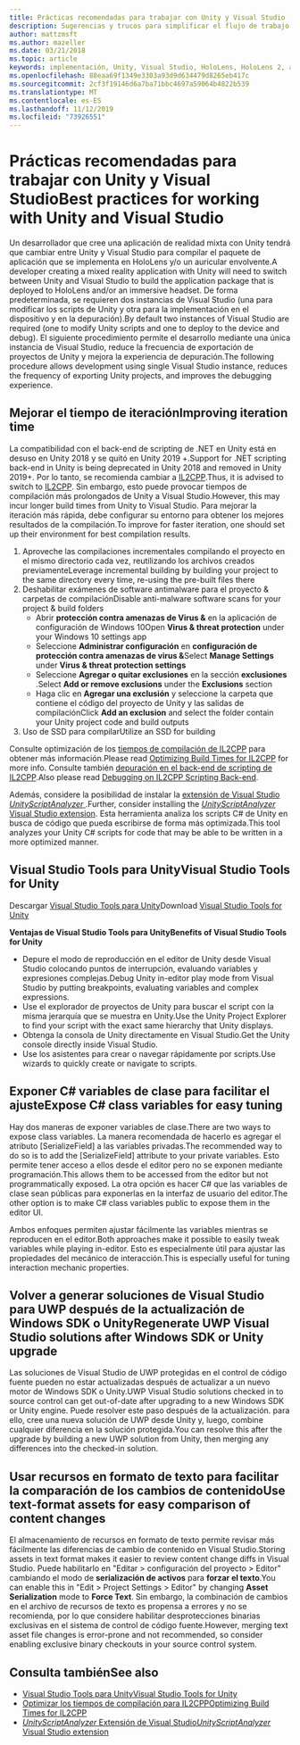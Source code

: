 ```yaml
---
title: Prácticas recomendadas para trabajar con Unity y Visual Studio
description: Sugerencias y trucos para simplificar el flujo de trabajo de creación de una aplicación de realidad mixta con Unity y Visual Studio.
author: mattzmsft
ms.author: mazeller
ms.date: 03/21/2018
ms.topic: article
keywords: implementación, Unity, Visual Studio, HoloLens, HoloLens 2, auriculares envolventes
ms.openlocfilehash: 88eaa69f1349e3303a93d9d634479d8265eb417c
ms.sourcegitcommit: 2cf3f19146d6a7ba71bbc4697a59064b4822b539
ms.translationtype: MT
ms.contentlocale: es-ES
ms.lasthandoff: 11/12/2019
ms.locfileid: "73926551"
---
```

# <a name="best-practices-for-working-with-unity-and-visual-studio"></a><span data-ttu-id="65aa4-104">Prácticas recomendadas para trabajar con Unity y Visual Studio</span><span class="sxs-lookup"><span data-stu-id="65aa4-104">Best practices for working with Unity and Visual Studio</span></span>

<span data-ttu-id="65aa4-105">Un desarrollador que cree una aplicación de realidad mixta con Unity tendrá que cambiar entre Unity y Visual Studio para compilar el paquete de aplicación que se implementa en HoloLens y/o un auricular envolvente.</span><span class="sxs-lookup"><span data-stu-id="65aa4-105">A developer creating a mixed reality application with Unity will need to switch between Unity and Visual Studio to build the application package that is deployed to HoloLens and/or an immersive headset.</span></span> <span data-ttu-id="65aa4-106">De forma predeterminada, se requieren dos instancias de Visual Studio (una para modificar los scripts de Unity y otra para la implementación en el dispositivo y en la depuración).</span><span class="sxs-lookup"><span data-stu-id="65aa4-106">By default two instances of Visual Studio are required (one to modify Unity scripts and one to deploy to the device and debug).</span></span> <span data-ttu-id="65aa4-107">El siguiente procedimiento permite el desarrollo mediante una única instancia de Visual Studio, reduce la frecuencia de exportación de proyectos de Unity y mejora la experiencia de depuración.</span><span class="sxs-lookup"><span data-stu-id="65aa4-107">The following procedure allows development using single Visual Studio instance, reduces the frequency of exporting Unity projects, and improves the debugging experience.</span></span>

## <a name="improving-iteration-time"></a><span data-ttu-id="65aa4-108">Mejorar el tiempo de iteración</span><span class="sxs-lookup"><span data-stu-id="65aa4-108">Improving iteration time</span></span>

<span data-ttu-id="65aa4-109">La compatibilidad con el back-end de scripting de .NET en Unity está en desuso en Unity 2018 y se quitó en Unity 2019 +.</span><span class="sxs-lookup"><span data-stu-id="65aa4-109">Support for .NET scripting back-end in Unity is being deprecated in Unity 2018 and removed in Unity 2019+.</span></span> <span data-ttu-id="65aa4-110">Por lo tanto, se recomienda cambiar a [IL2CPP](https://docs.unity3d.com/Manual/IL2CPP.html).</span><span class="sxs-lookup"><span data-stu-id="65aa4-110">Thus, it is advised to switch to [IL2CPP](https://docs.unity3d.com/Manual/IL2CPP.html).</span></span> <span data-ttu-id="65aa4-111">Sin embargo, esto puede provocar tiempos de compilación más prolongados de Unity a Visual Studio.</span><span class="sxs-lookup"><span data-stu-id="65aa4-111">However, this may incur longer build times from Unity to Visual Studio.</span></span> <span data-ttu-id="65aa4-112">Para mejorar la iteración más rápida, debe configurar su entorno para obtener los mejores resultados de la compilación.</span><span class="sxs-lookup"><span data-stu-id="65aa4-112">To improve for faster iteration, one should set up their environment for best compilation results.</span></span>

1) <span data-ttu-id="65aa4-113">Aproveche las compilaciones incrementales compilando el proyecto en el mismo directorio cada vez, reutilizando los archivos creados previamente</span><span class="sxs-lookup"><span data-stu-id="65aa4-113">Leverage incremental building by building your project to the same directory every time, re-using the pre-built files there</span></span>
2) <span data-ttu-id="65aa4-114">Deshabilitar exámenes de software antimalware para el proyecto & carpetas de compilación</span><span class="sxs-lookup"><span data-stu-id="65aa4-114">Disable anti-malware software scans for your project & build folders</span></span>
   - <span data-ttu-id="65aa4-115">Abrir **protección contra amenazas de Virus &** en la aplicación de configuración de Windows 10</span><span class="sxs-lookup"><span data-stu-id="65aa4-115">Open **Virus & threat protection** under your Windows 10 settings app</span></span>
   - <span data-ttu-id="65aa4-116">Seleccione **Administrar configuración** en **configuración de protección contra amenazas de virus &**</span><span class="sxs-lookup"><span data-stu-id="65aa4-116">Select **Manage Settings** under **Virus & threat protection settings**</span></span>
   - <span data-ttu-id="65aa4-117">Seleccione **Agregar o quitar exclusiones** en la sección **exclusiones** .</span><span class="sxs-lookup"><span data-stu-id="65aa4-117">Select **Add or remove exclusions** under the **Exclusions** section</span></span>
   - <span data-ttu-id="65aa4-118">Haga clic en **Agregar una exclusión** y seleccione la carpeta que contiene el código del proyecto de Unity y las salidas de compilación</span><span class="sxs-lookup"><span data-stu-id="65aa4-118">Click **Add an exclusion** and select the folder contain your Unity project code and build outputs</span></span>
3) <span data-ttu-id="65aa4-119">Uso de SSD para compilar</span><span class="sxs-lookup"><span data-stu-id="65aa4-119">Utilize an SSD for building</span></span>

<span data-ttu-id="65aa4-120">Consulte optimización de los [tiempos de compilación de IL2CPP](https://docs.unity3d.com/Manual/IL2CPP-OptimizingBuildTimes.html) para obtener más información.</span><span class="sxs-lookup"><span data-stu-id="65aa4-120">Please read [Optimizing Build Times for IL2CPP](https://docs.unity3d.com/Manual/IL2CPP-OptimizingBuildTimes.html) for more info.</span></span> <span data-ttu-id="65aa4-121">Consulte también [depuración en el back-end de scripting de IL2CPP](https://docs.unity3d.com/Manual/windowsstore-debugging-il2cpp.html).</span><span class="sxs-lookup"><span data-stu-id="65aa4-121">Also please read [Debugging on IL2CPP Scripting Back-end](https://docs.unity3d.com/Manual/windowsstore-debugging-il2cpp.html).</span></span>

<span data-ttu-id="65aa4-122">Además, considere la posibilidad de instalar la [extensión de Visual Studio *UnityScriptAnalyzer* ](https://github.com/Microsoft/MixedRealityCompanionKit/tree/master/UnityScriptAnalyzer).</span><span class="sxs-lookup"><span data-stu-id="65aa4-122">Further, consider installing the [*UnityScriptAnalyzer* Visual Studio extension](https://github.com/Microsoft/MixedRealityCompanionKit/tree/master/UnityScriptAnalyzer).</span></span> <span data-ttu-id="65aa4-123">Esta herramienta analiza los scripts C# de Unity en busca de código que pueda escribirse de forma más optimizada.</span><span class="sxs-lookup"><span data-stu-id="65aa4-123">This tool analyzes your Unity C# scripts for code that may be able to be written in a more optimized manner.</span></span>

## <a name="visual-studio-tools-for-unity"></a><span data-ttu-id="65aa4-124">Visual Studio Tools para Unity</span><span class="sxs-lookup"><span data-stu-id="65aa4-124">Visual Studio Tools for Unity</span></span>

<span data-ttu-id="65aa4-125">Descargar [Visual Studio Tools para Unity](https://docs.microsoft.com/visualstudio/cross-platform/getting-started-with-visual-studio-tools-for-unity?view=vs-2019)</span><span class="sxs-lookup"><span data-stu-id="65aa4-125">Download [Visual Studio Tools for Unity](https://docs.microsoft.com/visualstudio/cross-platform/getting-started-with-visual-studio-tools-for-unity?view=vs-2019)</span></span>

<span data-ttu-id="65aa4-126">**Ventajas de Visual Studio Tools para Unity**</span><span class="sxs-lookup"><span data-stu-id="65aa4-126">**Benefits of Visual Studio Tools for Unity**</span></span>
* <span data-ttu-id="65aa4-127">Depure el modo de reproducción en el editor de Unity desde Visual Studio colocando puntos de interrupción, evaluando variables y expresiones complejas.</span><span class="sxs-lookup"><span data-stu-id="65aa4-127">Debug Unity in-editor play mode from Visual Studio by putting breakpoints, evaluating variables and complex expressions.</span></span>
* <span data-ttu-id="65aa4-128">Use el explorador de proyectos de Unity para buscar el script con la misma jerarquía que se muestra en Unity.</span><span class="sxs-lookup"><span data-stu-id="65aa4-128">Use the Unity Project Explorer to find your script with the exact same hierarchy that Unity displays.</span></span>
* <span data-ttu-id="65aa4-129">Obtenga la consola de Unity directamente en Visual Studio.</span><span class="sxs-lookup"><span data-stu-id="65aa4-129">Get the Unity console directly inside Visual Studio.</span></span>
* <span data-ttu-id="65aa4-130">Use los asistentes para crear o navegar rápidamente por scripts.</span><span class="sxs-lookup"><span data-stu-id="65aa4-130">Use wizards to quickly create or navigate to scripts.</span></span>

## <a name="expose-c-class-variables-for-easy-tuning"></a><span data-ttu-id="65aa4-131">Exponer C# variables de clase para facilitar el ajuste</span><span class="sxs-lookup"><span data-stu-id="65aa4-131">Expose C# class variables for easy tuning</span></span>

<span data-ttu-id="65aa4-132">Hay dos maneras de exponer variables de clase.</span><span class="sxs-lookup"><span data-stu-id="65aa4-132">There are two ways to expose class variables.</span></span> <span data-ttu-id="65aa4-133">La manera recomendada de hacerlo es agregar el atributo [SerializeField] a las variables privadas.</span><span class="sxs-lookup"><span data-stu-id="65aa4-133">The recommended way to do so is to add the [SerializeField] attribute to your private variables.</span></span> <span data-ttu-id="65aa4-134">Esto permite tener acceso a ellos desde el editor pero no se exponen mediante programación.</span><span class="sxs-lookup"><span data-stu-id="65aa4-134">This allows them to be accessed from the editor but not programmatically exposed.</span></span>  <span data-ttu-id="65aa4-135">La otra opción es hacer C# que las variables de clase sean públicas para exponerlas en la interfaz de usuario del editor.</span><span class="sxs-lookup"><span data-stu-id="65aa4-135">The other option is to make C# class variables public to expose them in the editor UI.</span></span> 

<span data-ttu-id="65aa4-136">Ambos enfoques permiten ajustar fácilmente las variables mientras se reproducen en el editor.</span><span class="sxs-lookup"><span data-stu-id="65aa4-136">Both approaches make it possible to easily tweak variables while playing in-editor.</span></span> <span data-ttu-id="65aa4-137">Esto es especialmente útil para ajustar las propiedades del mecánico de interacción.</span><span class="sxs-lookup"><span data-stu-id="65aa4-137">This is especially useful for tuning interaction mechanic properties.</span></span>

## <a name="regenerate-uwp-visual-studio-solutions-after-windows-sdk-or-unity-upgrade"></a><span data-ttu-id="65aa4-138">Volver a generar soluciones de Visual Studio para UWP después de la actualización de Windows SDK o Unity</span><span class="sxs-lookup"><span data-stu-id="65aa4-138">Regenerate UWP Visual Studio solutions after Windows SDK or Unity upgrade</span></span>

<span data-ttu-id="65aa4-139">Las soluciones de Visual Studio de UWP protegidas en el control de código fuente pueden no estar actualizadas después de actualizar a un nuevo motor de Windows SDK o Unity.</span><span class="sxs-lookup"><span data-stu-id="65aa4-139">UWP Visual Studio solutions checked in to source control can get out-of-date after upgrading to a new Windows SDK or Unity engine.</span></span> <span data-ttu-id="65aa4-140">Puede resolver este paso después de la actualización. para ello, cree una nueva solución de UWP desde Unity y, luego, combine cualquier diferencia en la solución protegida.</span><span class="sxs-lookup"><span data-stu-id="65aa4-140">You can resolve this after the upgrade by building a new UWP solution from Unity, then merging any differences into the checked-in solution.</span></span>

## <a name="use-text-format-assets-for-easy-comparison-of-content-changes"></a><span data-ttu-id="65aa4-141">Usar recursos en formato de texto para facilitar la comparación de los cambios de contenido</span><span class="sxs-lookup"><span data-stu-id="65aa4-141">Use text-format assets for easy comparison of content changes</span></span>

<span data-ttu-id="65aa4-142">El almacenamiento de recursos en formato de texto permite revisar más fácilmente las diferencias de cambio de contenido en Visual Studio.</span><span class="sxs-lookup"><span data-stu-id="65aa4-142">Storing assets in text format makes it easier to review content change diffs in Visual Studio.</span></span> <span data-ttu-id="65aa4-143">Puede habilitarlo en "Editar > configuración del proyecto > Editor" cambiando el modo de **serialización de activos** para **forzar el texto**.</span><span class="sxs-lookup"><span data-stu-id="65aa4-143">You can enable this in "Edit > Project Settings > Editor" by changing **Asset Serialization** mode to **Force Text**.</span></span> <span data-ttu-id="65aa4-144">Sin embargo, la combinación de cambios en el archivo de recursos de texto es propensa a errores y no se recomienda, por lo que considere habilitar desprotecciones binarias exclusivas en el sistema de control de código fuente.</span><span class="sxs-lookup"><span data-stu-id="65aa4-144">However, merging text asset file changes is error-prone and not recommended, so consider enabling exclusive binary checkouts in your source control system.</span></span>

## <a name="see-also"></a><span data-ttu-id="65aa4-145">Consulta también</span><span class="sxs-lookup"><span data-stu-id="65aa4-145">See also</span></span>
- [<span data-ttu-id="65aa4-146">Visual Studio Tools para Unity</span><span class="sxs-lookup"><span data-stu-id="65aa4-146">Visual Studio Tools for Unity</span></span>](https://visualstudiogallery.msdn.microsoft.com/8d26236e-4a64-4d64-8486-7df95156aba9)
- [<span data-ttu-id="65aa4-147">Optimizar los tiempos de compilación para IL2CPP</span><span class="sxs-lookup"><span data-stu-id="65aa4-147">Optimizing Build Times for IL2CPP</span></span>](https://docs.unity3d.com/Manual/IL2CPP-OptimizingBuildTimes.html)
- [<span data-ttu-id="65aa4-148">*UnityScriptAnalyzer* Extensión de Visual Studio</span><span class="sxs-lookup"><span data-stu-id="65aa4-148">*UnityScriptAnalyzer* Visual Studio extension</span></span>](https://github.com/Microsoft/MixedRealityCompanionKit/tree/master/UnityScriptAnalyzer)